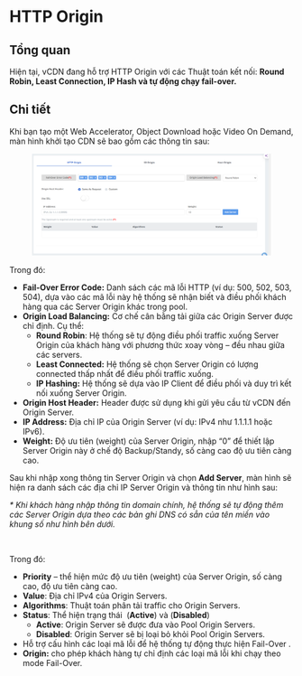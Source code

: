 # HTTP Origin

## Tổng quan

Hiện tại, vCDN đang hỗ trợ HTTP Origin với các Thuật toán kết nối: **Round Robin, Least Connection, IP Hash và tự động chạy fail-over.**&#x20;

## Chi tiết

Khi bạn tạo một Web Accelerator, Object Download hoặc Video On Demand, màn hình khởi tạo CDN sẽ bao gồm các thông tin sau:&#x20;

<figure><img src="../../../.gitbook/assets/image (9) (1) (1) (1) (1).png" alt=""><figcaption></figcaption></figure>

Trong đó:

* **Fail-Over Error Code:** Danh sách các mã lỗi HTTP (ví dụ: 500, 502, 503, 504), dựa vào các mã lỗi này hệ thống sẽ nhận biết và điều phối khách hàng qua các Server Origin khác trong pool.
* **Origin Load Balancing:** Cơ chế cân bằng tải giữa các Origin Server được chỉ định. Cụ thể:&#x20;
  * **Round Robin**: Hệ thống sẽ tự động điều phối traffic xuống Server Origin của khách hàng với phương thức xoay vòng – đều nhau giữa các servers.
  * **Least Connected:** Hệ thống sẽ chọn Server Origin có lượng connected thấp nhất để điều phối traffic xuống.
  * **IP Hashing:** Hệ thống sẽ dựa vào IP Client để điều phối và duy trì kết nối xuống Server Origin.
* **Origin Host Header:** Header được sử dụng khi gửi yêu cầu từ vCDN đến Origin Server.
* **IP Address:** Địa chỉ IP của Origin Server (ví dụ: IPv4 như 1.1.1.1 hoặc IPv6).
* **Weight:** Độ ưu tiên (weight) của Server Origin, nhập “0” để thiết lập Server Origin này ở chế độ Backup/Standy, số càng cao độ ưu tiên càng cao.

Sau khi nhập xong thông tin Server Origin và chọn **Add Server**, màn hình sẽ hiện ra danh sách các địa chỉ IP Server Origin và thông tin như hình sau:

_\* Khi khách hàng nhập thông tin domain chính, hệ thống sẽ tự động thêm các Server Origin dựa theo các bản ghi DNS có sẳn của tên miền vào khung số như hình bên dưới._

<figure><img src="../../../.gitbook/assets/image (239).png" alt=""><figcaption></figcaption></figure>

Trong đó:&#x20;

* **Priority** – thể hiện mức độ ưu tiên (weight) của Server Origin, số càng cao, độ ưu tiên càng cao.
* **Value**: Địa chỉ IPv4 của Origin Servers.
* **Algorithms**: Thuật toán phân tải traffic cho Origin Servers.
* **Status**: Thể hiện trạng thái <img src="../../../.gitbook/assets/image (240).png" alt="" data-size="line"> (**Active**) và  <img src="../../../.gitbook/assets/image (241).png" alt="" data-size="line">(**Disabled**)
  * **Active**: Origin Server sẽ được đưa vào Pool Origin Servers.
  * **Disabled**: Origin Server sẽ bị loại bỏ khỏi Pool Origin Servers.
* Hỗ trợ cấu hình các loại mã lỗi để hệ thống tự động thực hiện Fail-Over .
* **Origin:** cho phép khách hàng tự chỉ định các loại mã lỗi khi chạy theo mode Fail-Over.
